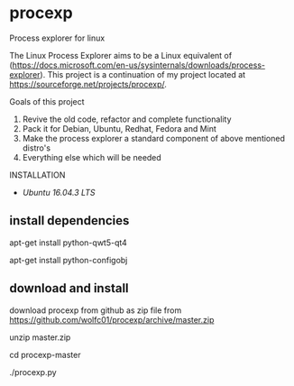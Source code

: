 # procexp
Process explorer for linux


The Linux Process Explorer aims to be a Linux equivalent of  (https://docs.microsoft.com/en-us/sysinternals/downloads/process-explorer). This project is a continuation of my project located at https://sourceforge.net/projects/procexp/. 

Goals of this project
1. Revive the old code, refactor and complete functionality
2. Pack it for Debian, Ubuntu, Redhat, Fedora and Mint
3. Make the process explorer a standard component of above mentioned distro's
4. Everything else which will be needed

INSTALLATION

- *Ubuntu 16.04.3 LTS*

## install dependencies

apt-get install python-qwt5-qt4

apt-get install python-configobj

## download and install

download procexp from github as zip file from https://github.com/wolfc01/procexp/archive/master.zip

unzip master.zip

cd procexp-master

./procexp.py



